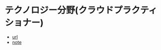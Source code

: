 # テクノロジー分野(クラウドプラクティショナー)

- [url](https://www.youtube.com/playlist?list=PLPzcoMdqG5noLR7rAc552mvPADUmmdSt1)
- [note](https://github.com/hellomyzn/study/blob/main/youtube/aws/cloud-practitioner/section3/note.md)
